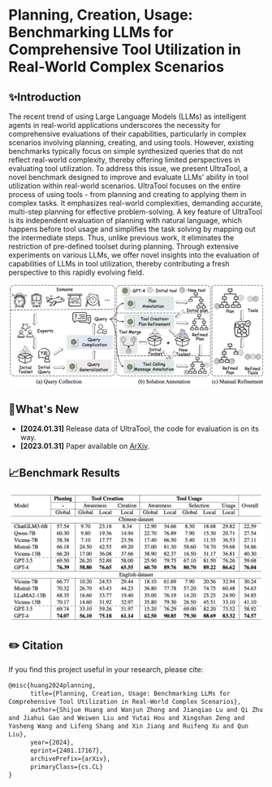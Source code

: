 # Planning, Creation, Usage: Benchmarking LLMs for Comprehensive Tool Utilization in Real-World Complex Scenarios

## ✨Introduction

The recent trend of using Large Language Models (LLMs) as intelligent agents in real-world applications underscores the necessity for comprehensive evaluations of their capabilities, particularly in complex scenarios involving planning, creating, and using tools. However, existing benchmarks typically focus on simple synthesized queries that do not reflect real-world complexity, thereby offering limited perspectives in evaluating tool utilization. To address this issue, we present UltraTool, a novel benchmark designed to improve and evaluate LLMs' ability in tool utilization within real-world scenarios. UltraTool focuses on the entire process of using tools - from planning and creating to applying them in complex tasks. It emphasizes real-world complexities, demanding accurate, multi-step planning for effective problem-solving. A key feature of UltraTool is its independent evaluation of planning with natural language, which happens before tool usage and simplifies the task solving by mapping out the intermediate steps. Thus, unlike previous work, it eliminates the restriction of pre-defined toolset during planning. Through extensive experiments on various LLMs, we offer novel insights into the evaluation of capabilities of LLMs in tool utilization, thereby contributing a fresh perspective to this rapidly evolving field.

![data_construction](figures/data_construction.png)

## 🚀What's New

- **[2024.01.31]** Release data of UltraTool, the code for evaluation is on its way.
- **[2023.01.31]** Paper available on [ArXiv](https://arxiv.org/abs/2401.17167). 

## 📈Benchmark Results

![results](figures/results.png)

## ✏️ Citation

If you find this project useful in your research, please cite:

```
@misc{huang2024planning,
      title={Planning, Creation, Usage: Benchmarking LLMs for Comprehensive Tool Utilization in Real-World Complex Scenarios}, 
      author={Shijue Huang and Wanjun Zhong and Jianqiao Lu and Qi Zhu and Jiahui Gao and Weiwen Liu and Yutai Hou and Xingshan Zeng and Yasheng Wang and Lifeng Shang and Xin Jiang and Ruifeng Xu and Qun Liu},
      year={2024},
      eprint={2401.17167},
      archivePrefix={arXiv},
      primaryClass={cs.CL}
}
```
